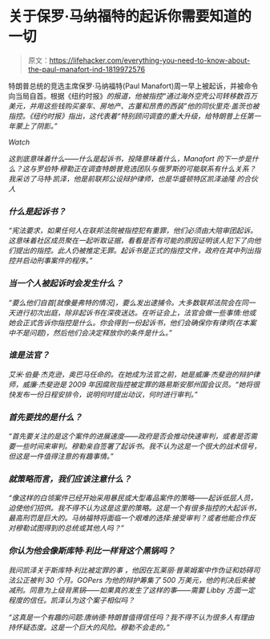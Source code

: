 # 关于保罗·马纳福特的起诉你需要知道的一切

> 原文：<https://lifehacker.com/everything-you-need-to-know-about-the-paul-manafort-ind-1819972576>

特朗普总统的竞选主席保罗·马纳福特(Paul Manafort)周一早上被起诉，并被命令向当局自首。根据《纽约时报》[](https://www.nytimes.com/2017/10/30/us/politics/paul-manafort-indicted.html)*的报道，他被指控“通过海外空壳公司转移数百万美元，并用这些钱购买豪车、房地产、古董和昂贵的西装”他的同伙里克·盖茨也被指控。《纽约时报》指出，这代表着“特别顾问调查的重大升级，给特朗普上任第一年蒙上了阴影。”*

*Watch*

*这到底意味着什么——什么是起诉书，投降意味着什么，Manafort 的下一步是什么？这与罗伯特·穆勒正在调查特朗普竞选团队与俄罗斯的可能联系有什么关系？我采访了马特·凯泽，他是前联邦公设辩护律师，也是华盛顿特区凯泽迪隆 的合伙人*

### *什么是起诉书？*

*“宪法要求，如果任何人在联邦法院被指控犯有重罪，他们必须由大陪审团起诉。这意味着社区成员聚在一起听取证据，看看是否有可能的原因证明该人犯下了向他们提出的指控。此人仍被推定无罪。起诉书是正式的指控文件，政府在其中列出指控并启动刑事案件的程序。”*

### *当一个人被起诉时会发生什么？*

*“要么他们自首[就像曼弗特的情况]，要么发出逮捕令。大多数联邦法院会在同一天进行初次出庭，除非起诉书在深夜送达。在听证会上，法官会做一些事情:他或她会正式告诉你指控是什么。你会得到一份起诉书，他们会确保你有律师(在本案中不是问题)，然后他们会决定释放你的条件是什么。”*

### *谁是法官？*

*艾米·伯曼·杰克逊，奥巴马任命的。在她成为法官之前，她是威廉·杰斐逊的辩护律师，威廉·杰斐逊是 2009 年因腐败指控被定罪的路易斯安那州国会议员。“她将很快发布一份日程安排令，说明何时提出动议，何时进行审判。”*

### *首先要找的是什么？*

*“首先要关注的是这个案件的进展速度——政府是否会推动快速审判，或者是否需要一些时间来审判。穆勒亲自签署了起诉书。我不认为这是一个很大的战术信号，但这是一件值得注意的有趣事情。”*

### *就策略而言，我们应该注意什么？*

*“像这样的白领案件已经开始采用暴民或大型毒品案件的策略——起诉低层人员，迫使他们招供。我不得不认为这是这里的策略。这是一个有很多指控的大起诉书，最高刑罚是巨大的。马纳福特将面临一个艰难的选择:接受审判？或者他能合作反对穆勒试图得到的总统或其他人吗？”*

### *你认为他会像斯库特·利比一样背这个黑锅吗？*

*我问凯泽关于斯库特·利比被定罪的事 ，他因在瓦莱丽·普莱姆案中作伪证和妨碍司法公正被判 30 个月。GOPers 为他的辩护筹集了 500 万美元，他的判决后来被减刑。同意为上级背黑锅——如果真的发生了这样的事——需要 Libby 方面一定程度的信任。凯泽认为这个案子相似吗？*

*“这真是一个有趣的问题:唐纳德·特朗普值得信任吗？我不得不认为很多人有理由持怀疑态度。这是一个巨大的风险。穆勒不会走的。”*